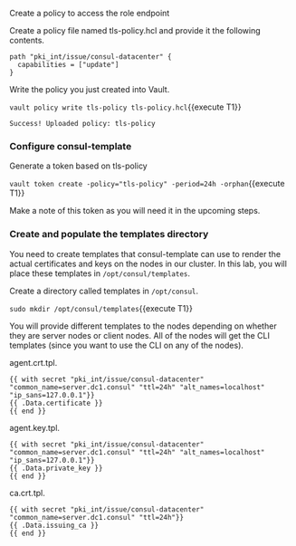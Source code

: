 Create a policy to access the role endpoint

Create a policy file named tls-policy.hcl and provide it the following contents.

```
path "pki_int/issue/consul-datacenter" {
  capabilities = ["update"]
}
```

Write the policy you just created into Vault.

`vault policy write tls-policy tls-policy.hcl`{{execute T1}}

```
Success! Uploaded policy: tls-policy
```

### Configure consul-template

Generate a token based on tls-policy

`vault token create -policy="tls-policy" -period=24h -orphan`{{execute T1}}

Make a note of this token as you will need it in the upcoming steps.

### Create and populate the templates directory

You need to create templates that consul-template can use to render the actual certificates and keys on the nodes in our cluster. In this lab, you will place these templates in `/opt/consul/templates`.

Create a directory called templates in `/opt/consul`.

`sudo mkdir /opt/consul/templates`{{execute T1}}

You will provide different templates to the nodes depending on whether they are server nodes or client nodes. All of the nodes will get the CLI templates (since you want to use the CLI on any of the nodes).

agent.crt.tpl.

```
{{ with secret "pki_int/issue/consul-datacenter" "common_name=server.dc1.consul" "ttl=24h" "alt_names=localhost" "ip_sans=127.0.0.1"}}
{{ .Data.certificate }}
{{ end }}
```

agent.key.tpl.

```
{{ with secret "pki_int/issue/consul-datacenter" "common_name=server.dc1.consul" "ttl=24h" "alt_names=localhost" "ip_sans=127.0.0.1"}}
{{ .Data.private_key }}
{{ end }}
```

ca.crt.tpl.

```
{{ with secret "pki_int/issue/consul-datacenter" "common_name=server.dc1.consul" "ttl=24h"}}
{{ .Data.issuing_ca }}
{{ end }}
```